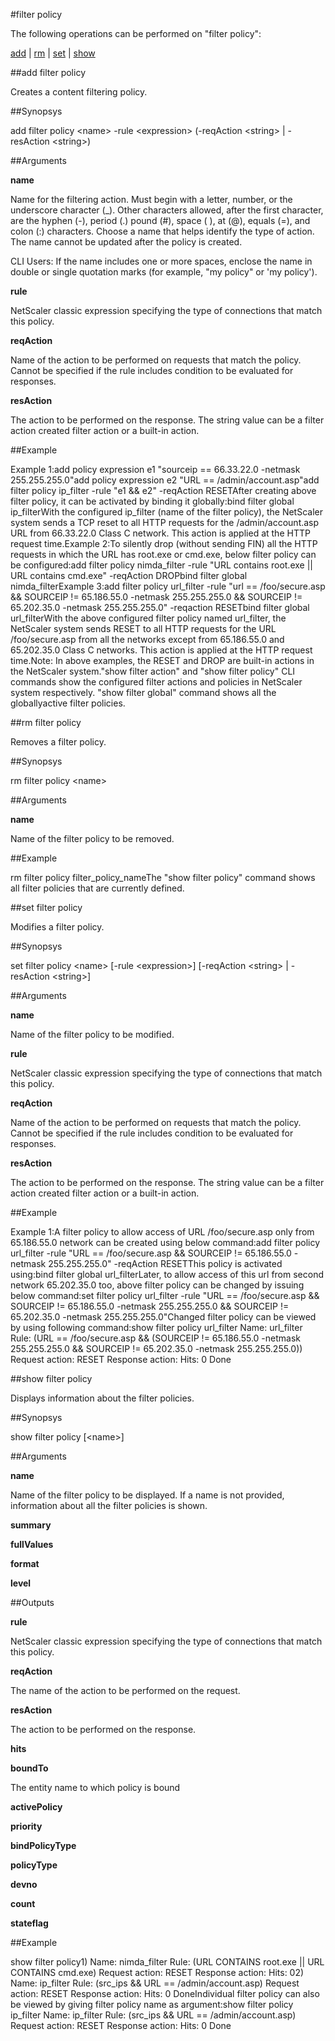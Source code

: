 #filter policy

The following operations can be performed on "filter policy":


[add](#add-filter-policy) | [rm](#rm-filter-policy) | [set](#set-filter-policy) | [show](#show-filter-policy)

##add filter policy

Creates a content filtering policy.


##Synopsys

add filter policy &lt;name> -rule &lt;expression> (-reqAction &lt;string> | -resAction &lt;string>)


##Arguments

<b>name</b>
Name for the filtering action. Must begin with a letter, number, or the underscore character (_). Other characters allowed, after the first character, are the hyphen (-), period (.) pound (#), space ( ), at (@), equals (=), and colon (:) characters. Choose a name that helps identify the type of action. The name cannot be updated after the policy is created.
CLI Users: If the name includes one or more spaces, enclose the name in double or single quotation marks (for example, "my policy" or 'my policy').

<b>rule</b>
NetScaler classic expression specifying the type of connections that match this policy.

<b>reqAction</b>
Name of the action to be performed on requests that match the policy. Cannot be specified if the rule includes condition to be evaluated for responses.

<b>resAction</b>
The action to be performed on the response. The string value can be a filter action created filter action or a built-in action.



##Example

Example 1:add policy expression e1 "sourceip == 66.33.22.0 -netmask 255.255.255.0"add policy expression e2 "URL == /admin/account.asp"add filter policy ip_filter -rule "e1 && e2"  -reqAction RESETAfter creating above filter policy, it can be activated by binding it globally:bind filter global ip_filterWith the configured ip_filter (name of the filter policy), the NetScaler system sends a TCP reset to all HTTP requests for the /admin/account.asp URL from 66.33.22.0 Class C network. This action is applied at the HTTP request time.Example 2:To silently drop (without sending FIN) all the HTTP requests in which the URL has root.exe or cmd.exe, below filter policy can be configured:add filter policy nimda_filter -rule "URL contains root.exe || URL contains cmd.exe" -reqAction DROPbind filter global nimda_filterExample 3:add filter policy url_filter -rule "url == /foo/secure.asp && SOURCEIP != 65.186.55.0 -netmask 255.255.255.0 && SOURCEIP != 65.202.35.0 -netmask 255.255.255.0" -reqaction RESETbind filter global url_filterWith the above configured filter policy named url_filter, the NetScaler system sends RESET to all HTTP requests for the URL /foo/secure.asp from all the networks except from 65.186.55.0 and 65.202.35.0 Class C networks. This action is applied at the HTTP request time.Note: In above examples, the RESET and DROP are built-in actions in the NetScaler system."show filter action" and "show filter policy" CLI commands show the configured filter actions and policies in NetScaler system respectively. "show filter global" command shows all the globallyactive filter policies.

##rm filter policy

Removes a filter policy.


##Synopsys

rm filter policy &lt;name>


##Arguments

<b>name</b>
Name of the filter policy to be removed.



##Example

rm filter policy filter_policy_nameThe "show filter policy" command shows all filter policies that are currently defined.

##set filter policy

Modifies a filter policy.


##Synopsys

set filter policy &lt;name> [-rule &lt;expression>] [-reqAction &lt;string> | -resAction &lt;string>]


##Arguments

<b>name</b>
Name of the filter policy to be modified.

<b>rule</b>
NetScaler classic expression specifying the type of connections that match this policy.

<b>reqAction</b>
Name of the action to be performed on requests that match the policy. Cannot be specified if the rule includes condition to be evaluated for responses.

<b>resAction</b>
The action to be performed on the response. The string value can be a filter action created filter action or a built-in action.



##Example

Example 1:A filter policy to allow access of URL /foo/secure.asp only from 65.186.55.0 network can be created using below command:add filter policy url_filter -rule "URL == /foo/secure.asp && SOURCEIP != 65.186.55.0 -netmask 255.255.255.0" -reqAction RESETThis policy is activated using:bind filter global url_filterLater, to allow access of this url from second network 65.202.35.0 too, above filter policy can be changed by issuing below command:set filter policy url_filter -rule "URL == /foo/secure.asp && SOURCEIP != 65.186.55.0 -netmask 255.255.255.0 && SOURCEIP != 65.202.35.0 -netmask 255.255.255.0"Changed filter policy can be viewed by using following command:show filter policy url_filter        Name: url_filter  Rule: (URL == /foo/secure.asp && (SOURCEIP != 65.186.55.0 -netmask 255.255.255.0 && SOURCEIP != 65.202.35.0 -netmask 255.255.255.0))        Request action: RESET        Response action:        Hits: 0 Done

##show filter policy

Displays information about the filter policies.


##Synopsys

show filter policy [&lt;name>]


##Arguments

<b>name</b>
Name of the filter policy to be displayed. If a name is not provided, information about all the filter policies is shown.

<b>summary</b>

<b>fullValues</b>

<b>format</b>

<b>level</b>



##Outputs

<b>rule</b>
NetScaler classic expression specifying the type of connections that match this policy.

<b>reqAction</b>
The name of the action to be performed on the request.

<b>resAction</b>
The action to be performed on the response.

<b>hits</b>

<b>boundTo</b>
The entity name to which policy is bound

<b>activePolicy</b>

<b>priority</b>

<b>bindPolicyType</b>

<b>policyType</b>

<b>devno</b>

<b>count</b>

<b>stateflag</b>



##Example

show filter policy1)      Name: nimda_filter Rule: (URL CONTAINS root.exe || URL CONTAINS cmd.exe)        Request action: RESET        Response action:        Hits: 02)      Name: ip_filter Rule: (src_ips && URL == /admin/account.asp)        Request action: RESET        Response action:        Hits: 0 DoneIndividual filter policy can also be viewed by giving filter policy name as argument:show filter policy ip_filter        Name: ip_filter Rule: (src_ips && URL == /admin/account.asp)        Request action: RESET        Response action:        Hits: 0 Done


